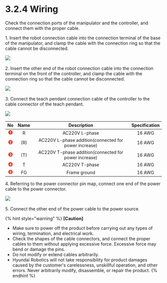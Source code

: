 # 3.2.4 Wiring

Check the connection ports of the manipulator and the controller, and connect them with the proper cable.

1\. Insert the robot connection cable into the connection terminal of the base of the manipulator, and clamp the cable with the connection ring so that the cable cannot be disconnected.

![](../../.gitbook/assets/wiring\_1.png)

2\. Insert the other end of the robot connection cable into the connection terminal on the front of the controller, and clamp the cable with the connection ring so that the cable cannot be disconnected.

![](../../.gitbook/assets/wiring\_2.png)

3\. Connect the teach pendant connection cable of the controller to the cable connector of the teach pendant.

![](../../.gitbook/assets/wiring\_3.png)

|               **No**               | **Name** |                    **Description**                    | **Specification** |
| :--------------------------------: | :------: | :---------------------------------------------------: | :---------------: |
|  ![](../../.gitbook/assets/1.png)  |     R    |                     AC220V L-phase                    |       16 AWG      |
|  ![](../../.gitbook/assets/2.png)  |    (R)   | AC220V L-phase addition(connected for power increase) |       16 AWG      |
|  ![](../../.gitbook/assets/3.png)  |    (T)   | AC220V T-phase addition(connected for power increase) |       16 AWG      |
|  ![](../../.gitbook/assets/4.png)  |     T    |                     AC220V T-phase                    |       16 AWG      |
|  ![](../../.gitbook/assets/5.png)  |    FG    |                      Frame ground                     |       16 AWG      |

4\. Referring to the power connector pin map, connect one end of the power cable to the power connector.

![](../../.gitbook/assets/wiring\_4.png)

5\. Connect the other end of the power cable to the power source.

{% hint style="warning" %}
**\[Caution]**

* Make sure to power off the product before carrying out any types of wiring, termination, and electrical work.
* Check the shapes of the cable connectors, and connect the proper cables to them without applying excessive force. Excessive force may bend or damage the pins.
* Do not modify or extend cables arbitrarily.
* Hyundai Robotics will not take responsibility for product damages caused by the customer's carelessness, unskillful operation, and other errors. Never arbitrarily modify, disassemble, or repair the product.
{% endhint %}
